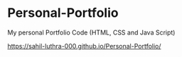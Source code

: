 # Personal-Portfolio
My personal Portfolio Code (HTML, CSS and Java Script)

 https://sahil-luthra-000.github.io/Personal-Portfolio/
